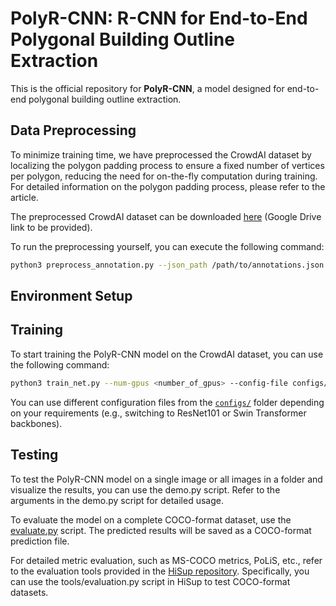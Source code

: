 # PolyR-CNN: R-CNN for End-to-End Polygonal Building Outline Extraction

This is the official repository for **PolyR-CNN**, a model designed for end-to-end polygonal building outline extraction.

## Data Preprocessing

To minimize training time, we have preprocessed the CrowdAI dataset by localizing the polygon padding process to ensure a fixed number of vertices per polygon, reducing the need for on-the-fly computation during training. For detailed information on the polygon padding process, please refer to the article.

The preprocessed CrowdAI dataset can be downloaded [here](#) (Google Drive link to be provided).

To run the preprocessing yourself, you can execute the following command:

```bash
python3 preprocess_annotation.py --json_path /path/to/annotations.json --save_path /path/to/save/annotation_preprocessed.json --is_training True --num_corners 96
```
## Environment Setup



## Training

To start training the PolyR-CNN model on the CrowdAI dataset, you can use the following command:

```bash
python3 train_net.py --num-gpus <number_of_gpus> --config-file configs/polyrcnn.res50.100pro.aicrowd.yaml
```

You can use different configuration files from the [`configs/`](./configs/) folder depending on your requirements (e.g., switching to ResNet101 or Swin Transformer backbones).

## Testing

To test the PolyR-CNN model on a single image or all images in a folder and visualize the results, you can use the demo.py script. Refer to the arguments in the demo.py script for detailed usage.

To evaluate the model on a complete COCO-format dataset, use the [evaluate.py](./evaluate.py/) script. The predicted results will be saved as a COCO-format prediction file.

For detailed metric evaluation, such as MS-COCO metrics, PoLiS, etc., refer to the evaluation tools provided in the [HiSup repository](https://github.com/SarahwXU/HiSup). Specifically, you can use the tools/evaluation.py script in HiSup to test COCO-format datasets.
